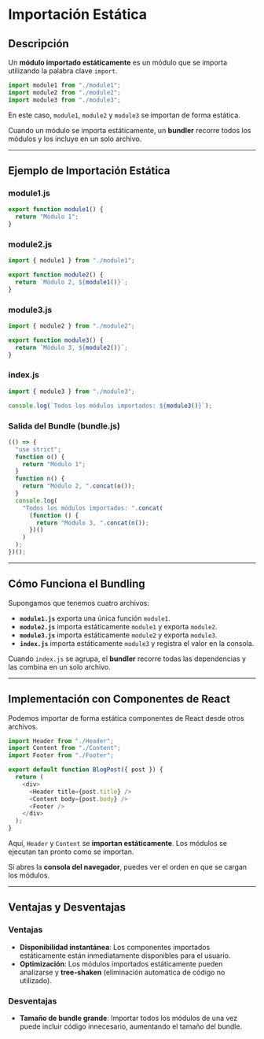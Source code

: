 # Importación Estática

## Descripción
Un **módulo importado estáticamente** es un módulo que se importa utilizando la palabra clave `import`.

```javascript
import module1 from "./module1";
import module2 from "./module2";
import module3 from "./module3";
```

En este caso, `module1`, `module2` y `module3` se importan de forma estática.

Cuando un módulo se importa estáticamente, un **bundler** recorre todos los módulos y los incluye en un solo archivo.

---

## Ejemplo de Importación Estática

### **module1.js**
```javascript
export function module1() {
  return "Módulo 1";
}
```

### **module2.js**
```javascript
import { module1 } from "./module1";

export function module2() {
  return `Módulo 2, ${module1()}`;
}
```

### **module3.js**
```javascript
import { module2 } from "./module2";

export function module3() {
  return `Módulo 3, ${module2()}`;
}
```

### **index.js**
```javascript
import { module3 } from "./module3";

console.log(`Todos los módulos importados: ${module3()}`);
```

### **Salida del Bundle (bundle.js)**
```javascript
(() => {
  "use strict";
  function o() {
    return "Módulo 1";
  }
  function n() {
    return "Módulo 2, ".concat(o());
  }
  console.log(
    "Todos los módulos importados: ".concat(
      (function () {
        return "Módulo 3, ".concat(n());
      })()
    )
  );
})();
```

---

## Cómo Funciona el Bundling
Supongamos que tenemos cuatro archivos:

- **`module1.js`** exporta una única función `module1`.
- **`module2.js`** importa estáticamente `module1` y exporta `module2`.
- **`module3.js`** importa estáticamente `module2` y exporta `module3`.
- **`index.js`** importa estáticamente `module3` y registra el valor en la consola.

Cuando `index.js` se agrupa, el **bundler** recorre todas las dependencias y las combina en un solo archivo.

---

## Implementación con Componentes de React
Podemos importar de forma estática componentes de React desde otros archivos.

```javascript
import Header from "./Header";
import Content from "./Content";
import Footer from "./Footer";

export default function BlogPost({ post }) {
  return (
    <div>
      <Header title={post.title} />
      <Content body={post.body} />
      <Footer />
    </div>
  );
}
```

Aquí, `Header` y `Content` se **importan estáticamente**. Los módulos se ejecutan tan pronto como se importan.

Si abres la **consola del navegador**, puedes ver el orden en que se cargan los módulos.

---

## Ventajas y Desventajas
### **Ventajas**
- **Disponibilidad instantánea**: Los componentes importados estáticamente están inmediatamente disponibles para el usuario.
- **Optimización**: Los módulos importados estáticamente pueden analizarse y **tree-shaken** (eliminación automática de código no utilizado).

### **Desventajas**
- **Tamaño de bundle grande**: Importar todos los módulos de una vez puede incluir código innecesario, aumentando el tamaño del bundle.

